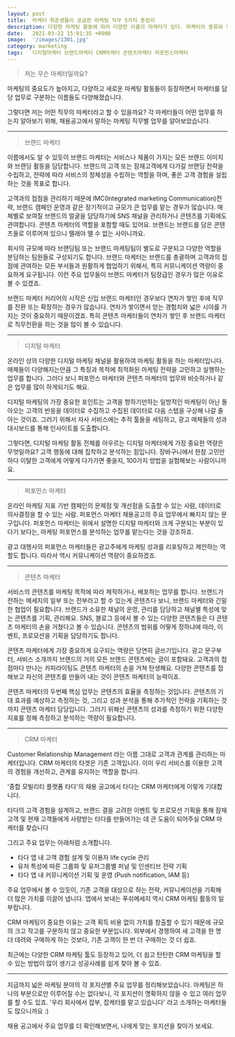 ```yaml
---
layout: post
title:  마케터 취준생들이 궁금한 마케팅 직무 5가지 총정리
description: 다양한 마케팅 활동에 따라 다양한 이름의 마케터가 있다. 마케터의 종류와 각 마케터가 하는 업무를 알아보자.
date:   2021-03-22 15:01:35 +0900
image:  '/images/1301.jpg'
category: marketing
tags:   디지털마케터 브랜드마케터 CRM마케터 콘텐츠마케터 퍼포먼스마케터
---
```

> 저는 무슨 마케터일까요?

마케팅의 중요도가 높아지고, 다양하고 새로운 마케팅 활동들이 등장하면서
마케터를 담당 업무로 구분하는 이름들도 다양해졌습니다.

그렇다면 저는 어떤 직무의 마케터라고 할 수 있을까요?
각 마케터들이 어떤 업무를 하는지 알아보기 위해,
채용공고에서 말하는 마케팅 직무별 업무를 알아보았습니다.

---

> 브랜드 마케터

이름에서도 알 수 있듯이 브랜드 마케터는 서비스나 제품이 가지는 모든 브랜드 이미지와 브랜딩 활동을 담당합니다. 브랜드의 고객 또는 잠재고객에게 다가갈 브랜딩 전략을 수립하고, 전략에 따라 서비스의 정체성을 수립하는 역할을 하며, 좋은 고객 경험을 설립하는 것을 목표로 합니다.

고객과의 접점을 관리하기 때문에 IMC(Integrated marketing Communication)전략, 브랜드 캠페인 운영과 같은 장기적이고 규모가 큰 업무를 맡는 경우가 많습니다. 매체별로 보여질 브랜드의 얼굴을 담당하기에 SNS 채널을 관리하거나 콘텐츠를 기획에도 관여합니다. 콘텐츠 마케터의 역할을 포함할 때도 있어요. 브랜드는 브랜드를 담은 콘텐츠들로 이루어져 있으니 뗄래야 뗄 수 없는 사이니까요.

회사의 규모에 따라 브랜딩팀 또는 브랜드 마케팅팀이 별도로 구분되고 다양한 역할을 분담하는 팀원들로 구성되기도 합니다. 브랜드 마케터는 브랜드를 총괄하며 고객과의 접점에 관여하는 모든 부서들과 원활하게 협업하기 위해서, 특히 커뮤니케이션 역량이 중요하게 요구됩니다. 이런 주요 업무들이 브랜드 마케터가 팀장급인 경우가 많은 이유로 볼 수 있겠죠.

브랜드 마케터 커리어의 시작은 신입 브랜드 마케터인 경우보다 연차가 쌓인 후에 직무를 전환 또는 확장하는 경우가 많습니다. 연차가 쌓이면서 얻는 경험치와 넓은 시야를 가지는 것이 중요하기 때문이겠죠. 특히 콘텐츠 마케터들이 연차가 쌓인 후 브랜드 마케터로 직무전환을 하는 것을 많이 볼 수 있습니다.

---

> 디지털 마케터

온라인 상의 다양한 디지털 마케팅 채널을 활용하여 마케팅 활동을 하는 마케터입니다. 매체들이 다양해지는만큼 그 특징과 목적에 최적화된 마케팅 전략을 고민하고 실행하는 업무를 합니다. 그러다 보니 퍼포먼스 마케터와 콘텐츠 마케터의 업무와 비슷하거나 같은 업무를 많이 하게되기도 해요.

디지털 마케팅의 가장 중요한 포인트는 고객을 향하기만하는 일방적인 마케팅이 아닌 돌아오는 고객의 반응을 데이터로 수집하고 수집된 데이터로 다음 스텝을 구상해 나갈 줄 아는 것이죠. 그러기 위해서 자사 서비스에는 추적 툴들을 세팅하고, 광고 매체들의 성과 대시보드를 통해 인사이트를 도출합니다.

그렇다면, 디지털 마케팅 활동 전체를 아우르는 디지털 마케터에게 가장 중요한 역량은 무엇일까요? 고객 행동에 대해 집착하고 분석하는 힘입니다. 장바구니에서 한참 고민만 하다 이탈한 고객에게 어떻게 다가가면 좋을지, 100가지 방법을 실험해보는 사람이니까요.

---

> 퍼포먼스 마케터

온라인 마케팅 지표 기반 캠페인의 문제점 및 개선점을 도출할 수 있는 사람, 데이터로 의사결정을 할 수 있는 사람. 퍼포먼스 마케터 채용공고의 주요 업무에서 빠지지 않는 문구입니다. 퍼포먼스 마케터는 위에서 설명한 디지털 마케터와 크게 구분되는 부분이 있다기 보다는, 마케팅 퍼포먼스를 분석하는 업무를 맡는다는 것을 강조하죠.

광고 대행사의 퍼포먼스 마케터들은 광고주에게 마케팅 성과를 리포팅하고 제안하는 역할도 합니다.  따라서 역시 커뮤니케이션 역량이 중요하겠죠.

---

> 콘텐츠 마케터

서비스의 콘텐츠를 마케팅 목적에 따라 제작하거나, 배포하는 업무를 합니다. 브랜드가 전하는 메세지의 일부 또는 전부라고 할 수 있는게 콘텐츠다 보니, 브랜드 마케터와 긴밀한 협업이 필요합니다. 브랜드가 소유한 채널의 운영, 관리를 담당하고 채널별 특성에 맞는 콘텐츠를 기획, 관리해요. SNS, 블로그 등에서 볼 수 있는 다양한 콘텐츠들은 다 콘텐츠 마케터의 손을 거쳤다고 볼 수 있습니다. 콘텐츠의 범위를 어떻게 정하냐에 따라, 이벤트, 프로모션을 기획을 담당하기도 합니다.

콘텐츠 마케터에게 가장 중요하게 요구되는 역량은 당연히 글쓰기입니다. 광고 문구부터, 서비스 소개까지 브랜드의 거의 모든 브랜드 콘텐츠에는 글이 포함돼요. 고객과의 접점마다 만나는 카피라이팅도 콘텐츠 마케터의 손을 거쳐 탄생해요. 다양한 콘텐츠를 접해보고 자신의 콘텐츠를 만들어 내는 것이 콘텐츠 마케터의 능력이죠.

콘텐츠 마케터의 두번째 핵심 업무는 콘텐츠의 효율을 측정하는 것입니다. 콘텐츠의 기대 효과를 예상하고 측정하는 것, 그리고 성과 분석을 통해 추가적인 전략을 기획하는 것까지 콘텐츠 마케터 담당입니다. 그러기 위해선 콘텐츠의 성과를 측정하기 위한 다양한 지표를 정해 측정하고 분석하는 역량이 필요합니다.

---

> CRM 마케터

Customer Relationship Management 라는 이름 그대로 고객과 관계를 관리하는 마케터입니다. CRM 마케터의 타겟은 기존 고객입니다. 이미 우리 서비스를 이용한 고객의 경험을 개선하고, 관계를 유지하는 역할을 합니다.

'종합 모빌리티 플랫폼 타다'의 채용 공고에서 타다는 CRM 마케터에게 이렇게 기대합니다.

타다의 고객 경험을 설계하고, 브랜드 결을 고려한 이벤트 및 프로모션 기획을 통해 잠재 고객 및 현재 고객들에게 사랑받는 타다를 만들어가는 데 큰 도움이 되어주실 CRM 마케터를 찾습니다

그리고 주요 업무는 아래처럼 소개합니다.

- 타다 앱 내 고객 경험 설계 및 이용자 life cycle 관리
- 유저 특성에 따른 그룹화 및 유저그룹별 퍼널 및 인센티브 전략 기획
- 타다 앱 내 커뮤니케이션 기획 및 운영 (Push notification, IAM 등)

주요 업무에서 볼 수 있듯이, 기존 고객을 대상으로 하는 전략, 커뮤니케이션을 기획해 더 많은 가치를 이끌어 냅니다. 앱에서 보내는 푸쉬메세지 역시 CRM 마케팅 활동의 일부랍니다.

CRM 마케팅이 중요한 이유는 고객 획득 비용 없이 가치를 창출할 수 있기 때문에 규모의 크고 작고를 구분하지 않고 중요한 부분입니다. 외부에서 경쟁하여 새 고객을 한 명 더 데려와 구매하게 하는 것보다, 기존 고객이 한 번 더 구매하는 것 더 쉽죠.

최근에는 다양한 CRM 마케팅 툴도 등장하고 있어, 더 쉽고 탄탄한 CRM 마케팅을 할 수 있는 방법이 많이 생기고 성공사례를 쉽게 찾아 볼 수 있죠.

---

지금까지 넓은 마케팅 분야의 각 포지션별 주요 업무를 정리해보았습니다. 마케팅은 하나의 부분으로만 이루어질 수는 없다보니, 각 포지션이 명확하지 않을 수 있고 여러 업무를 할 수도 있죠. '우리 회사에서 잡부, 잡케터를 맡고 있습니다' 라고 소개하는 마케터들도 많으니까요 :)

채용 공고에서 주요 업무를 더 확인해보면서, 나에게 맞는 포지션을 찾아가 보세요.
